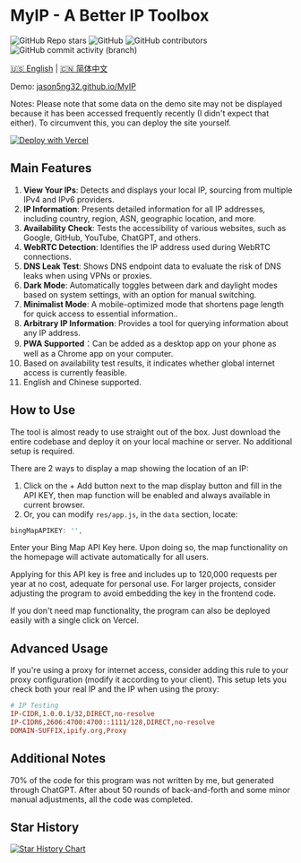 # MyIP - A Better IP Toolbox

![GitHub Repo stars](https://img.shields.io/github/stars/jason5ng32/MyIP)
![GitHub](https://img.shields.io/github/license/jason5ng32/MyIP)
![GitHub contributors](https://img.shields.io/github/contributors/jason5ng32/MyIP)
![GitHub commit activity (branch)](https://img.shields.io/github/commit-activity/m/jason5ng32/MyIP)

[🇺🇸 English](README.md) | [🇨🇳 简体中文](README_CN.md)


Demo: [jason5ng32.github.io/MyIP](https://jason5ng32.github.io/MyIP/)

Notes: Please note that some data on the demo site may not be displayed because it has been accessed frequently recently (I didn't expect that either). To circumvent this, you can deploy the site yourself.

[![Deploy with Vercel](https://vercel.com/button)](https://vercel.com/new/clone?repository-url=https%3A%2F%2Fgithub.com%2Fjason5ng32%2FMyIP&project-name=MyIP&repository-name=MyIP)

## Main Features

1. **View Your IPs**: Detects and displays your local IP, sourcing from multiple IPv4 and IPv6 providers.
2. **IP Information**: Presents detailed information for all IP addresses, including country, region, ASN, geographic location, and more.
3. **Availability Check**: Tests the accessibility of various websites, such as Google, GitHub, YouTube, ChatGPT, and others.
4. **WebRTC Detection**: Identifies the IP address used during WebRTC connections.
5. **DNS Leak Test**: Shows DNS endpoint data to evaluate the risk of DNS leaks when using VPNs or proxies.
6. **Dark Mode**: Automatically toggles between dark and daylight modes based on system settings, with an option for manual switching.
7. **Minimalist Mode**: A mobile-optimized mode that shortens page length for quick access to essential information..
8. **Arbitrary IP Information**: Provides a tool for querying information about any IP address.
9. **PWA Supported**：Can be added as a desktop app on your phone as well as a Chrome app on your computer.
10. Based on availability test results, it indicates whether global internet access is currently feasible.
11. English and Chinese supported.

## How to Use

The tool is almost ready to use straight out of the box. Just download the entire codebase and deploy it on your local machine or server. No additional setup is required.

There are 2 ways to display a map showing the location of an IP:

1. Click on the + Add button next to the map display button and fill in the API KEY, then map function will be enabled and always available in current browser.
2. Or, you can modify `res/app.js`, in the `data` section, locate:

```javascript
bingMapAPIKEY: '',
```

Enter your Bing Map API Key here. Upon doing so, the map functionality on the homepage will activate automatically for all users.

Applying for this API key is free and includes up to 120,000 requests per year at no cost, adequate for personal use. For larger projects, consider adjusting the program to avoid embedding the key in the frontend code.

If you don't need map functionality, the program can also be deployed easily with a single click on Vercel.

## Advanced Usage

If you're using a proxy for internet access, consider adding this rule to your proxy configuration (modify it according to your client). This setup lets you check both your real IP and the IP when using the proxy:

```ini
# IP Testing
IP-CIDR,1.0.0.1/32,DIRECT,no-resolve
IP-CIDR6,2606:4700:4700::1111/128,DIRECT,no-resolve
DOMAIN-SUFFIX,ipify.org,Proxy
```

## Additional Notes

70% of the code for this program was not written by me, but generated through ChatGPT. After about 50 rounds of back-and-forth and some minor manual adjustments, all the code was completed.

## Star History

[![Star History Chart](https://api.star-history.com/svg?repos=jason5ng32/MyIP&type=Date)](https://star-history.com/#jason5ng32/MyIP&Date)